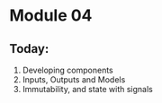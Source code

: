 # Module 04

## Today: 
1. Developing components
2. Inputs, Outputs and Models
3. Immutability, and state with signals

